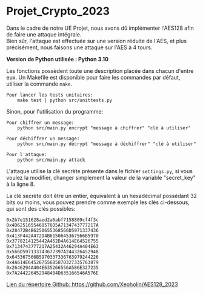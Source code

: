 # Projet_Crypto_2023

Dans le cadre de notre UE Projet, nous avons dû implémenter l'AES128 afin de faire une attaque intégrale.<br />
Bien sûr, l'attaque est effectuée sur une version réduite de l'AES, et plus précisément, nous faisons une attaque sur l'AES à 4 tours.

**Version de Python utilisée : Python 3.10**

Les fonctions possèdent toute une description placée dans chacun d'entre eux.
Un Makefile est disponible pour faire les commandes par défaut, utiliser la commande ``make``.

    Pour lancer les tests unitaires:
        make test | python src/unittests.py

Sinon, pour l'utilisation du programme:

    Pour chiffrer un message:
        python src/main.py encrypt "message à chiffrer" "clé à utiliser"

    Pour déchiffrer un message:
        python src/main.py decrypt "message à déchiffrer" "clé à utiliser"

    Pour l'attaque:
        python src/main.py attack
L'attaque utilise la clé secrète présente dans le fichier ``settings.py``, si vous voulez la modifier, changer simplement la valeur de la variable "secret_key" à la ligne 8.<br />

La clé secrète doit être un entier, équivalent à un hexadécimal possédant 32 bits ou moins, vous pouvez prendre comme exemple les clés ci-dessous, qui sont des clés possibles:
    
    0x2b7e151628aed2a6abf7158809cf4f3c
    0x4D6251655468576D5A7134743777217A
    0x28472B4B6250655368566D5971337436
    0x413F442A472D4B6150645367566B5970
    0x3778214125442A462D4A614E64526755
    0x7134743777217A25432A46294A404E63
    0x566D597133743677397A244326452948
    0x645367566B5970337336763979244226
    0x4A614E645267556B5870327335763879
    0x2646294A404E635266556A586E327235
    0x7A244226452948404D635166546A576E


<ins>Lien du répertoire Github: https://github.com/Xepholin/AES128_2023<ins>

